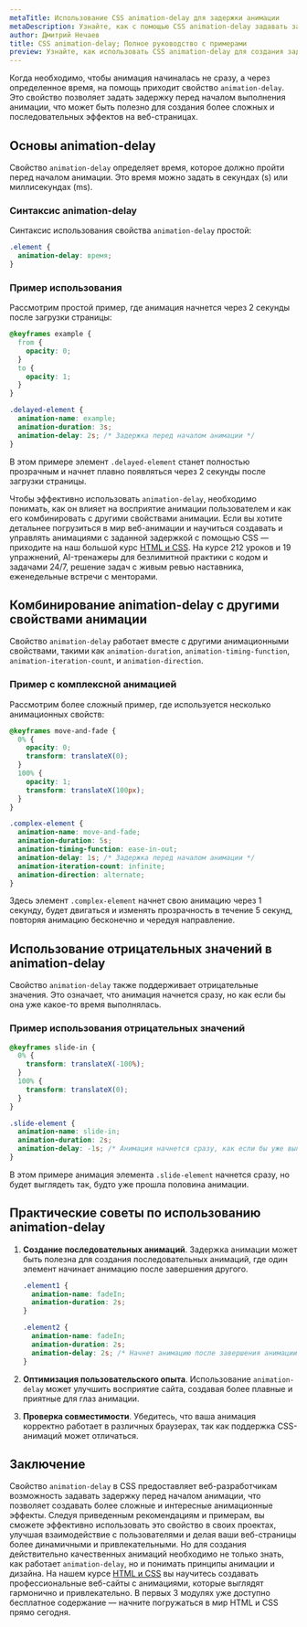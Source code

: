 ```yaml
---
metaTitle: Использование CSS animation-delay для задержки анимации
metaDescription: Узнайте, как с помощью CSS animation-delay задавать задержку перед началом анимации. Полное руководство с примерами и пояснениями.
author: Дмитрий Нечаев
title: CSS animation-delay; Полное руководство с примерами
preview: Узнайте, как использовать CSS animation-delay для создания задержки перед началом анимации. Подробное руководство с примерами и пояснениями.
---
```


Когда необходимо, чтобы анимация начиналась не сразу, а через определенное время, на помощь приходит свойство `animation-delay`. Это свойство позволяет задать задержку перед началом выполнения анимации, что может быть полезно для создания более сложных и последовательных эффектов на веб-страницах.

## Основы animation-delay

Свойство `animation-delay` определяет время, которое должно пройти перед началом анимации. Это время можно задать в секундах (s) или миллисекундах (ms).

### Синтаксис animation-delay

Синтаксис использования свойства `animation-delay` простой:

```css
.element {
  animation-delay: время;
}
```

### Пример использования

Рассмотрим простой пример, где анимация начнется через 2 секунды после загрузки страницы:

```css
@keyframes example {
  from {
    opacity: 0;
  }
  to {
    opacity: 1;
  }
}

.delayed-element {
  animation-name: example;
  animation-duration: 3s;
  animation-delay: 2s; /* Задержка перед началом анимации */
}
```

В этом примере элемент `.delayed-element` станет полностью прозрачным и начнет плавно появляться через 2 секунды после загрузки страницы.

Чтобы эффективно использовать `animation-delay`, необходимо понимать, как он влияет на восприятие анимации пользователем и как его комбинировать с другими свойствами анимации. Если вы хотите детальнее погрузиться в мир веб-анимации и научиться создавать и управлять анимациями с заданной задержкой с помощью CSS — приходите на наш большой курс [HTML и CSS](https://purpleschool.ru/course/html-css?utm_source=knowledgebase&utm_medium=text&utm_campaign=css-animation-delay-polnoe-rukovodstvo-s-primerami). На курсе 212 уроков и 19 упражнений, AI-тренажеры для безлимитной практики с кодом и задачами 24/7, решение задач с живым ревью наставника, еженедельные встречи с менторами.

## Комбинирование animation-delay с другими свойствами анимации

Свойство `animation-delay` работает вместе с другими анимационными свойствами, такими как `animation-duration`, `animation-timing-function`, `animation-iteration-count`, и `animation-direction`.

### Пример с комплексной анимацией

Рассмотрим более сложный пример, где используется несколько анимационных свойств:

```css
@keyframes move-and-fade {
  0% {
    opacity: 0;
    transform: translateX(0);
  }
  100% {
    opacity: 1;
    transform: translateX(100px);
  }
}

.complex-element {
  animation-name: move-and-fade;
  animation-duration: 5s;
  animation-timing-function: ease-in-out;
  animation-delay: 1s; /* Задержка перед началом анимации */
  animation-iteration-count: infinite;
  animation-direction: alternate;
}
```

Здесь элемент `.complex-element` начнет свою анимацию через 1 секунду, будет двигаться и изменять прозрачность в течение 5 секунд, повторяя анимацию бесконечно и чередуя направление.

## Использование отрицательных значений в animation-delay

Свойство `animation-delay` также поддерживает отрицательные значения. Это означает, что анимация начнется сразу, но как если бы она уже какое-то время выполнялась.

### Пример использования отрицательных значений

```css
@keyframes slide-in {
  0% {
    transform: translateX(-100%);
  }
  100% {
    transform: translateX(0);
  }
}

.slide-element {
  animation-name: slide-in;
  animation-duration: 2s;
  animation-delay: -1s; /* Анимация начнется сразу, как если бы уже выполнялась 1 секунду */
}
```

В этом примере анимация элемента `.slide-element` начнется сразу, но будет выглядеть так, будто уже прошла половина анимации.

## Практические советы по использованию animation-delay

1. **Создание последовательных анимаций**. Задержка анимации может быть полезна для создания последовательных анимаций, где один элемент начинает анимацию после завершения другого.

   ```css
   .element1 {
     animation-name: fadeIn;
     animation-duration: 2s;
   }

   .element2 {
     animation-name: fadeIn;
     animation-duration: 2s;
     animation-delay: 2s; /* Начнет анимацию после завершения анимации .element1 */
   }
   ```

2. **Оптимизация пользовательского опыта**. Использование `animation-delay` может улучшить восприятие сайта, создавая более плавные и приятные для глаз анимации.

3. **Проверка совместимости**. Убедитесь, что ваша анимация корректно работает в различных браузерах, так как поддержка CSS-анимаций может отличаться.

## Заключение

Свойство `animation-delay` в CSS предоставляет веб-разработчикам возможность задавать задержку перед началом анимации, что позволяет создавать более сложные и интересные анимационные эффекты. Следуя приведенным рекомендациям и примерам, вы сможете эффективно использовать это свойство в своих проектах, улучшая взаимодействие с пользователями и делая ваши веб-страницы более динамичными и привлекательными. Но для создания действительно качественных анимаций необходимо не только знать, как работает `animation-delay`, но и понимать принципы анимации и дизайна. На нашем курсе [HTML и CSS](https://purpleschool.ru/course/html-css?utm_source=knowledgebase&utm_medium=text&utm_campaign=css-animation-delay-polnoe-rukovodstvo-s-primerami) вы научитесь создавать профессиональные веб-сайты с анимациями, которые выглядят гармонично и привлекательно. В первых 3 модулях уже доступно бесплатное содержание — начните погружаться в мир HTML и CSS прямо сегодня.
